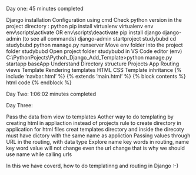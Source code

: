 Day one:
45 minutes completed 

Django installation
Configuration using cmd
Check python version in the project directory : python
pip install virtualenv
virtualenv env
env\scripts\activate OR env\scripts\deactivate
pip install django
django-admin (to see all commands)
django-admin startproject studybubd
cd studybubd
python manage.py runserver
Move env folder into the project folder studybubd
Open project folder studybubd in VS Code editor
(env) C:\PythonPojects\Pythoh_Django_Add_Template>python manage.py startapp baseApp
Understand Directory structure 
Projects
App
Routing
views 
Template 
Rendering templates
HTML CSS
Template inhritance
{% include ‘navbar.html’ %}
{% extends ‘main.html’ %}
{% block contents %} html code {% endblock %}


Day Two:
1:06:02 minutes completed 

Day Three:

Pass the data from view to templates
Aother way to do templating by creating html in appliaction instead of projects
rule to create directory in application for html files
creat templates directory and inside the direcoty must have dictory with the same name as appliction
Passing values through URL in the routing, with data type
Explore name key words in routing, name key word value will not change even the url change that is why we should use name while calling urls

In this we have coverd, how to do templatinng and routing in Django :-)
